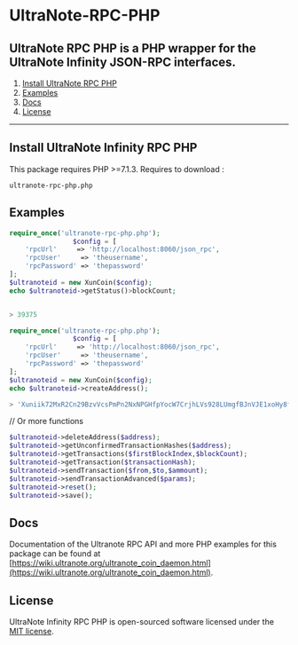 # UltraNote-RPC-PHP
UltraNote RPC PHP is a PHP wrapper for the UltraNote Infinity JSON-RPC interfaces.
---

1) [Install UltraNote RPC PHP](#install-UltraNote-rpc-php)
1) [Examples](#examples)
1) [Docs](#docs)
1) [License](#license)

---

## Install UltraNote Infinity RPC PHP

This package requires PHP >=7.1.3. Requires to download :

```
ultranote-rpc-php.php
```

## Examples

```php
require_once('ultranote-rpc-php.php');
                $config = [
    'rpcUrl'     => 'http://localhost:8060/json_rpc',
    'rpcUser'     => 'theusername',
    'rpcPassword' => 'thepassword'
];
$ultranoteid = new XunCoin($config);
echo $ultranoteid->getStatus()>blockCount;


> 39375
``` 

```php
require_once('ultranote-rpc-php.php');
                $config = [
    'rpcUrl'     => 'http://localhost:8060/json_rpc',
    'rpcUser'     => 'theusername',
    'rpcPassword' => 'thepassword'
];
$ultranoteid = new XunCoin($config);
echo $ultranoteid->createAddress();

> 'Xuniik72MxR2Cn29BzvVcsPmPn2NxNPGHfpYocW7CrjhLVs928LUmgfBJnVJE1xoHy8fdL3dVcLzF49J9Y8SsryHYMWMX4BySs3'
``` 

// Or more functions
```php
$ultranoteid->deleteAddress($address);
$ultranoteid->getUnconfirmedTransactionHashes($address);
$ultranoteid->getTransactions($firstBlockIndex,$blockCount);
$ultranoteid->getTransaction($transactionHash);
$ultranoteid->sendTransaction($from,$to,$ammount);
$ultranoteid->sendTransactionAdvanced($params);
$ultranoteid->reset();
$ultranoteid->save();
``` 

## Docs

Documentation of the Ultranote RPC API and more PHP examples for this package can be found at [https://wiki.ultranote.org/ultranote_coin_daemon.html](https://wiki.ultranote.org/ultranote_coin_daemon.html).

## License

UltraNote Infinity RPC PHP is open-sourced software licensed under the [MIT license](http://opensource.org/licenses/MIT).
